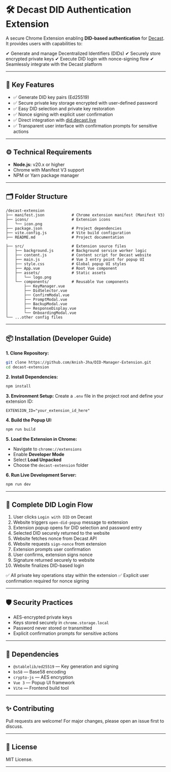 # 🛠 **Decast DID Authentication Extension**

A secure Chrome Extension enabling **DID-based authentication** for [Decast](https://did.decast.live). It provides users with capabilities to:

✔ Generate and manage Decentralized Identifiers (DIDs)
✔ Securely store encrypted private keys
✔ Execute DID login with nonce-signing flow
✔ Seamlessly integrate with the Decast platform

---

## 🚀 **Key Features**

* ✅ Generate DID key pairs (Ed25519)
* ✅ Secure private key storage encrypted with user-defined password
* ✅ Easy DID selection and private key restoration
* ✅ Nonce signing with explicit user confirmation
* ✅ Direct integration with [did.decast.live](https://did.decast.live)
* ✅ Transparent user interface with confirmation prompts for sensitive actions

---

## ⚙️ **Technical Requirements**

* **Node.js:** v20.x or higher
* Chrome with Manifest V3 support
* NPM or Yarn package manager

---

## 🗂 **Folder Structure**

```
/decast-extension
├── manifest.json            # Chrome extension manifest (Manifest V3)
├── icons/                   # Extension icons
│   └── icon.png
├── package.json             # Project dependencies
├── vite.config.js           # Vite build configuration
├── README.md                # Project documentation

├── src/                     # Extension source files
│   ├── background.js        # Background service worker logic
│   ├── content.js           # Content script for Decast website
│   ├── main.js              # Vue 3 entry point for popup UI
│   ├── style.css            # Global popup UI styles
│   ├── App.vue              # Root Vue component
│   ├── assets/              # Static assets
│   │   └── logo.png
│   └── components/          # Reusable Vue components
│       ├── KeyManager.vue
│       ├── DidSelector.vue
│       ├── ConfirmModal.vue
│       ├── PromptModal.vue
│       ├── BackupModal.vue
│       ├── ResponseDisplay.vue
│       └── OnboardingModal.vue
└── ...other config files
```

---

## 📦 **Installation (Developer Guide)**

**1. Clone Repository:**

```bash
git clone https://github.com/Anish-Jha/DID-Manager-Extension.git
cd decast-extension
```

**2. Install Dependencies:**

```bash
npm install
```

**3. Environment Setup:**
Create a `.env` file in the project root and define your extension ID:

```env
EXTENSION_ID="your_extension_id_here"
```

**4. Build the Popup UI:**

```bash
npm run build
```

**5. Load the Extension in Chrome:**

* Navigate to `chrome://extensions`
* Enable **Developer Mode**
* Select **Load Unpacked**
* Choose the `decast-extension` folder

**6. Run Live Development Server:**

```bash
npm run dev
```

---

## 🔑 **Complete DID Login Flow**

1. User clicks `Login with DID` on Decast
2. Website triggers `open-did-popup` message to extension
3. Extension popup opens for DID selection and password entry
4. Selected DID securely returned to the website
5. Website fetches nonce from Decast API
6. Website requests `sign-nonce` from extension
7. Extension prompts user confirmation
8. User confirms, extension signs nonce
9. Signature returned securely to website
10. Website finalizes DID-based login

✅ All private key operations stay within the extension
✅ Explicit user confirmation required for nonce signing

---

## 🛡 **Security Practices**

* AES-encrypted private keys
* Keys stored securely in `chrome.storage.local`
* Password never stored or transmitted
* Explicit confirmation prompts for sensitive actions

---

## 🧩 **Dependencies**

* `@stablelib/ed25519` — Key generation and signing
* `bs58` — Base58 encoding
* `crypto-js` — AES encryption
* `Vue 3` — Popup UI framework
* `Vite` — Frontend build tool

---

## ✨ **Contributing**

Pull requests are welcome! For major changes, please open an issue first to discuss.

---

## 📄 **License**

MIT License.

---
